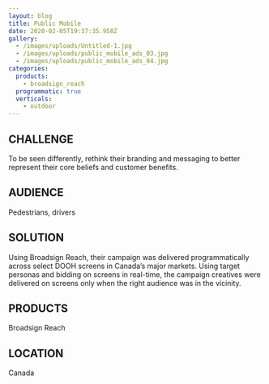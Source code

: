 ```yaml
---
layout: blog
title: Public Mobile
date: 2020-02-05T19:37:35.958Z
gallery:
  - /images/uploads/Untitled-1.jpg
  - /images/uploads/public_mobile_ads_03.jpg
  - /images/uploads/public_mobile_ads_04.jpg
categories:
  products:
    - broadsign_reach
  programmatic: true
  verticals:
    - outdoor
---
```

## CHALLENGE

To be seen differently, rethink their branding and messaging to better represent their core beliefs and customer benefits.

## AUDIENCE

Pedestrians, drivers

## SOLUTION

Using Broadsign Reach, their campaign was delivered programmatically across select DOOH screens in Canada’s major markets. Using target personas and bidding on screens in real-time, the campaign creatives were delivered on screens only when the right audience was in the vicinity.

## PRODUCTS

Broadsign Reach

## LOCATION

Canada
